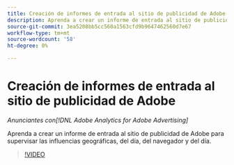 ```yaml
---
title: Creación de informes de entrada al sitio de publicidad de Adobe
description: Aprenda a crear un informe de entrada al sitio de publicidad de Adobe para supervisar las influencias geográficas, del día, del navegador y del día.
source-git-commit: 3ea5208bb5cc560a1563cfd9b9647462560d7e67
workflow-type: tm+mt
source-wordcount: '58'
ht-degree: 0%

---
```


# Creación de informes de entrada al sitio de publicidad de Adobe

*Anunciantes con[!DNL Adobe Analytics for Adobe Advertising]*

Aprenda a crear un informe de entrada al sitio de publicidad de Adobe para supervisar las influencias geográficas, del día, del navegador y del día.

>[!VIDEO](https://video.tv.adobe.com/v/33921)

